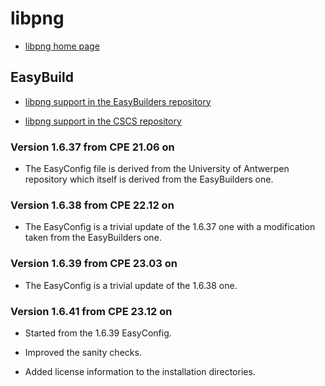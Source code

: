 # libpng

  * [libpng home page](http://www.libpng.org/pub/png/libpng.html)

## EasyBuild

  * [libpng support in the EasyBuilders repository](https://github.com/easybuilders/easybuild-easyconfigs/tree/develop/easybuild/easyconfigs/l/libpng)

  * [libpng support in the CSCS repository](https://github.com/eth-cscs/production/tree/master/easybuild/easyconfigs/l/libpng)


### Version 1.6.37 from CPE 21.06 on

  * The EasyConfig file is derived from the University of Antwerpen repository which
    itself is derived from the EasyBuilders one.


### Version 1.6.38 from CPE 22.12 on

  * The EasyConfig is a trivial update of the 1.6.37 one with a modification taken
    from the EasyBuilders one.


### Version 1.6.39 from CPE 23.03 on

  * The EasyConfig is a trivial update of the 1.6.38 one.


### Version 1.6.41 from CPE 23.12 on

  * Started from the 1.6.39 EasyConfig.
  
  * Improved the sanity checks.
  
  * Added license information to the installation directories.
